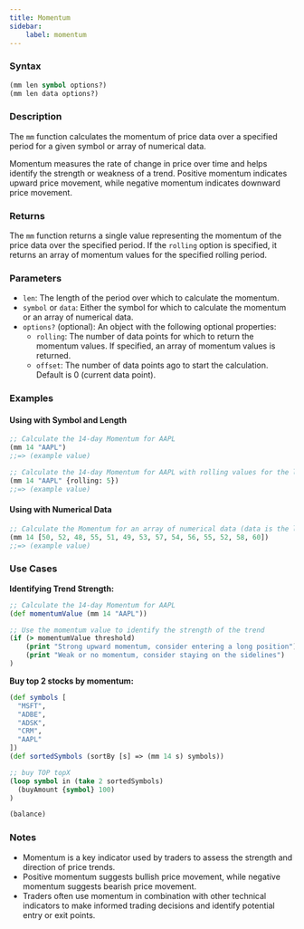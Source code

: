 ```yaml
---
title: Momentum 
sidebar:
    label: momentum
---
```


### Syntax

```clojure
(mm len symbol options?)
(mm len data options?)
```

### Description

The `mm` function calculates the momentum of price data over a specified period for a given symbol or array of numerical data.

Momentum measures the rate of change in price over time and helps identify the strength or weakness of a trend. Positive momentum indicates upward price movement, while negative momentum indicates downward price movement.

### Returns

The `mm` function returns a single value representing the momentum of the price data over the specified period. If the `rolling` option is specified, it returns an array of momentum values for the specified rolling period.

### Parameters

- `len`: The length of the period over which to calculate the momentum.
- `symbol` or `data`: Either the symbol for which to calculate the momentum or an array of numerical data.
- `options?` (optional): An object with the following optional properties:
  - `rolling`: The number of data points for which to return the momentum values. If specified, an array of momentum values is returned.
  - `offset`: The number of data points ago to start the calculation. Default is 0 (current data point).

### Examples

#### Using with Symbol and Length

```clojure
;; Calculate the 14-day Momentum for AAPL
(mm 14 "AAPL")
;;=> (example value)

;; Calculate the 14-day Momentum for AAPL with rolling values for the last 5 days
(mm 14 "AAPL" {rolling: 5})
;;=> (example value)
```

#### Using with Numerical Data

```clojure
;; Calculate the Momentum for an array of numerical data (data is the last 14 days)
(mm 14 [50, 52, 48, 55, 51, 49, 53, 57, 54, 56, 55, 52, 58, 60])
;;=> (example value)
```

### Use Cases

**Identifying Trend Strength:**
```clojure
;; Calculate the 14-day Momentum for AAPL
(def momentumValue (mm 14 "AAPL"))

;; Use the momentum value to identify the strength of the trend
(if (> momentumValue threshold)
    (print "Strong upward momentum, consider entering a long position")
    (print "Weak or no momentum, consider staying on the sidelines")
)
```

**Buy top 2 stocks by momentum:**
```clojure
(def symbols [
  "MSFT",
  "ADBE",
  "ADSK",
  "CRM",
  "AAPL"
])
(def sortedSymbols (sortBy [s] => (mm 14 s) symbols))

;; buy TOP topX
(loop symbol in (take 2 sortedSymbols)
  (buyAmount {symbol} 100)
)

(balance)
```

### Notes
- Momentum is a key indicator used by traders to assess the strength and direction of price trends.
- Positive momentum suggests bullish price movement, while negative momentum suggests bearish price movement.
- Traders often use momentum in combination with other technical indicators to make informed trading decisions and identify potential entry or exit points.
